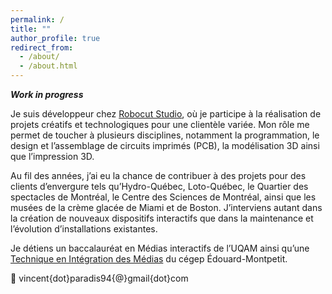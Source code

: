```yaml
---
permalink: /
title: ""
author_profile: true
redirect_from: 
  - /about/
  - /about.html
---
```


***Work in progress***

Je suis développeur chez [Robocut Studio](https://robocutstudio.com/), où je participe à la réalisation de projets créatifs et technologiques pour une clientèle variée. Mon rôle me permet de toucher à plusieurs disciplines, notamment la programmation, le design et l’assemblage de circuits imprimés (PCB), la modélisation 3D ainsi que l’impression 3D.

Au fil des années, j’ai eu la chance de contribuer à des projets pour des clients d’envergure tels qu’Hydro-Québec, Loto-Québec, le Quartier des spectacles de Montréal, le Centre des Sciences de Montréal, ainsi que les musées de la crème glacée de Miami et de Boston. J’interviens autant dans la création de nouveaux dispositifs interactifs que dans la maintenance et l’évolution d’installations existantes.

Je détiens un baccalauréat en Médias interactifs de l’UQAM ainsi qu’une [Technique en Intégration des Médias](https://dectim.ca/) du cégep Édouard-Montpetit.

📧 vincent{dot}paradis94{@}gmail{dot}com